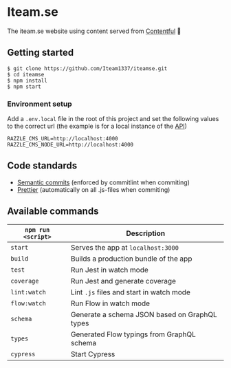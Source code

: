 # Iteam.se

The iteam.se website using content served from [Contentful](http://contentful.com/) 🎉

## Getting started

```
$ git clone https://github.com/Iteam1337/iteamse.git
$ cd iteamse
$ npm install
$ npm start
```

### Environment setup

Add a `.env.local` file in the root of this project and set the following values to the correct url (the example is for a local instance of the [API](https://github.com/Iteam1337/iteamse-cms))

```
RAZZLE_CMS_URL=http://localhost:4000
RAZZLE_CMS_NODE_URL=http://localhost:4000
```

## Code standards

* [Semantic commits](https://seesparkbox.com/foundry/semantic_commit_messages) (enforced by commitlint when commiting)
* [Prettier](https://github.com/prettier/prettier) (automatically on all .js-files when commiting)

## Available commands

| `npm run <script>` | Description                                   |
| ------------------ | --------------------------------------------- |
| `start`            | Serves the app at `localhost:3000`            |
| `build`            | Builds a production bundle of the app         |
| `test`             | Run Jest in watch mode                        |
| `coverage`         | Run Jest and generate coverage                |
| `lint:watch`       | Lint `.js` files and start in watch mode      |
| `flow:watch`       | Run Flow in watch mode                        |
| `schema`           | Generate a schema JSON based on GraphQL types |
| `types`            | Generated Flow typings from GraphQL schema    |
| `cypress`          | Start Cypress                                 |
